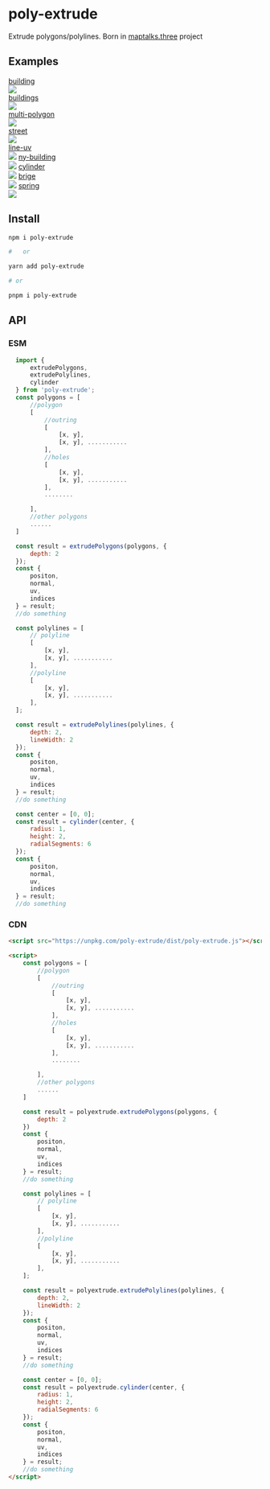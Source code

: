 # poly-extrude


Extrude polygons/polylines. Born in [maptalks.three](https://github.com/maptalks/maptalks.three) project<br>

## Examples
[building](https://deyihu.github.io/poly-extrude/test/building.html)<br>
![](./gallery/building.png)<br>
[buildings](https://deyihu.github.io/poly-extrude/test/buildings.html)<br>
![](./gallery/buildings.png)<br>
[multi-polygon](https://deyihu.github.io/poly-extrude/test/multi-polygon.html)<br>
![](./gallery/multi-polygon.png)<br>
[street](https://deyihu.github.io/poly-extrude/test/street.html)<br>
![](./gallery/street.png)<br>
[line-uv](https://deyihu.github.io/poly-extrude/test/line-uv.html)<br>
![](./gallery/line-uv.png)
[ny-building](https://deyihu.github.io/poly-extrude/test/ny-building.html)<br>
![](./gallery/ny-building.png)
[cylinder](https://deyihu.github.io/poly-extrude/test/cylinder.html)<br>
![](./gallery/cylinder.png)
[brige](https://deyihu.github.io/poly-extrude/test/brige.html)<br>
![](./gallery/brige.png)
[spring](https://deyihu.github.io/poly-extrude/test/spring.html)<br>
![](./gallery/spring.png)

## Install

```sh
npm i poly-extrude

#   or

yarn add poly-extrude

# or

pnpm i poly-extrude
```

## API

### ESM

```js
  import {
      extrudePolygons,
      extrudePolylines,
      cylinder
  } from 'poly-extrude';
  const polygons = [
      //polygon
      [
          //outring
          [
              [x, y],
              [x, y], ...........
          ],
          //holes
          [
              [x, y],
              [x, y], ...........
          ],
          ........

      ],
      //other polygons
      ......
  ]

  const result = extrudePolygons(polygons, {
      depth: 2
  });
  const {
      positon,
      normal,
      uv,
      indices
  } = result;
  //do something

  const polylines = [
      // polyline
      [
          [x, y],
          [x, y], ...........
      ],
      //polyline
      [
          [x, y],
          [x, y], ...........
      ],
  ];

  const result = extrudePolylines(polylines, {
      depth: 2,
      lineWidth: 2
  });
  const {
      positon,
      normal,
      uv,
      indices
  } = result;
  //do something

  const center = [0, 0];
  const result = cylinder(center, {
      radius: 1,
      height: 2,
      radialSegments: 6
  });
  const {
      positon,
      normal,
      uv,
      indices
  } = result;
  //do something
```

### CDN

```html
<script src="https://unpkg.com/poly-extrude/dist/poly-extrude.js"></script>

<script>
    const polygons = [
        //polygon
        [
            //outring
            [
                [x, y],
                [x, y], ...........
            ],
            //holes
            [
                [x, y],
                [x, y], ...........
            ],
            ........

        ],
        //other polygons
        ......
    ]

    const result = polyextrude.extrudePolygons(polygons, {
        depth: 2
    })
    const {
        positon,
        normal,
        uv,
        indices
    } = result;
    //do something

    const polylines = [
        // polyline
        [
            [x, y],
            [x, y], ...........
        ],
        //polyline
        [
            [x, y],
            [x, y], ...........
        ],
    ];

    const result = polyextrude.extrudePolylines(polylines, {
        depth: 2,
        lineWidth: 2
    });
    const {
        positon,
        normal,
        uv,
        indices
    } = result;
    //do something

    const center = [0, 0];
    const result = polyextrude.cylinder(center, {
        radius: 1,
        height: 2,
        radialSegments: 6
    });
    const {
        positon,
        normal,
        uv,
        indices
    } = result;
    //do something
</script>
```

